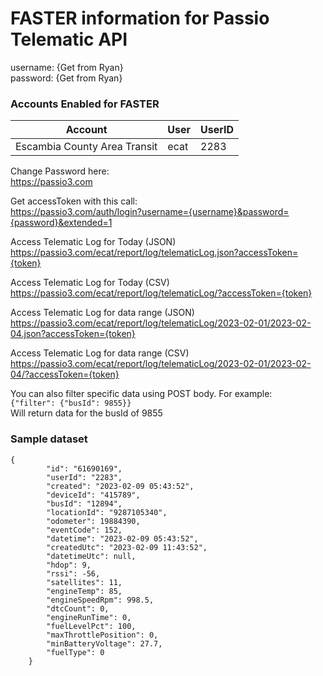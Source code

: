 # FASTER information for Passio Telematic API

username: {Get from Ryan}  
password: {Get from Ryan}
  
  
### Accounts Enabled for FASTER
  
| Account  | User | UserID |
| ------------- | ------------- | --- |
| Escambia County Area Transit  | ecat | 2283 |


Change Password here:  
https://passio3.com

Get accessToken with this call:  
https://passio3.com/auth/login?username={username}&password={password}&extended=1

Access Telematic Log for Today (JSON)  
https://passio3.com/ecat/report/log/telematicLog.json?accessToken={token}

Access Telematic Log for Today (CSV)  
https://passio3.com/ecat/report/log/telematicLog/?accessToken={token}

Access Telematic Log for data range (JSON)  
https://passio3.com/ecat/report/log/telematicLog/2023-02-01/2023-02-04.json?accessToken={token}

Access Telematic Log for data range (CSV)  
https://passio3.com/ecat/report/log/telematicLog/2023-02-01/2023-02-04/?accessToken={token}

You can also filter specific data using POST body. For example:  
`{"filter": {"busId": 9855}}`  
Will return data for the busId of 9855

### Sample dataset
```
{
        "id": "61690169",
        "userId": "2283",
        "created": "2023-02-09 05:43:52",
        "deviceId": "415789",
        "busId": "12894",
        "locationId": "9287105340",
        "odometer": 19884390,
        "eventCode": 152,
        "datetime": "2023-02-09 05:43:52",
        "createdUtc": "2023-02-09 11:43:52",
        "datetimeUtc": null,
        "hdop": 9,
        "rssi": -56,
        "satellites": 11,
        "engineTemp": 85,
        "engineSpeedRpm": 998.5,
        "dtcCount": 0,
        "engineRunTime": 0,
        "fuelLevelPct": 100,
        "maxThrottlePosition": 0,
        "minBatteryVoltage": 27.7,
        "fuelType": 0
    }
```



